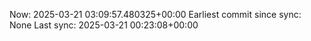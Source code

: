 Now: 2025-03-21 03:09:57.480325+00:00 Earliest commit since sync: None Last sync: 2025-03-21 00:23:08+00:00
